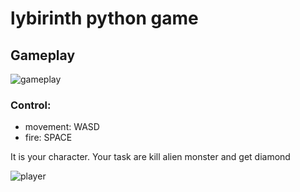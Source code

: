 # lybirinth python game

## Gameplay 
![gameplay](https://github.com/yuracyx/lybirinyh_python_game/blob/main/image.png)

### Control:
* movement: WASD
* fire: SPACE



It is your character. Your task are kill alien monster and get diamond

![player](https://github.com/yuracyx/lybirinyh_python_game/blob/main/alien.png)

